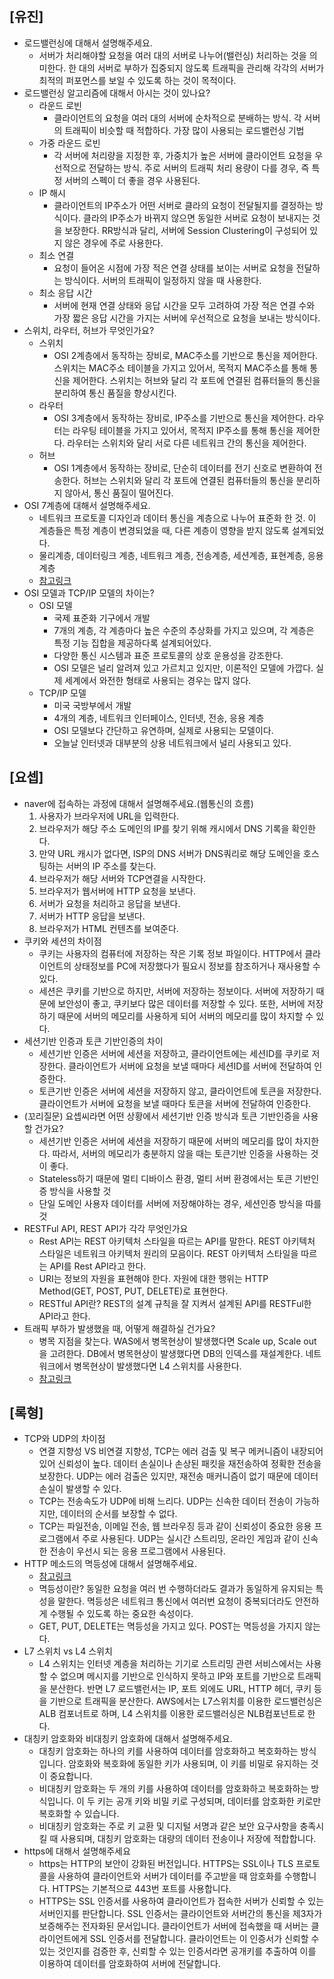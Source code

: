 ## [유진]
- 로드밸런싱에 대해서 설명해주세요.
  - 서버가 처리해야할 요청을 여러 대의 서버로 나누어(밸런싱) 처리하는 것을 의미한다. 한 대의 서버로 부하가 집중되지 않도록 트래픽을 관리해 각각의 서버가 최적의 퍼포먼스를 보일 수 있도록 하는 것이 목적이다.
- 로드밸런싱 알고리즘에 대해서 아시는 것이 있나요?
  - 라운드 로빈
    - 클라이언트의 요청을 여러 대의 서버에 순차적으로 분배하는 방식. 각 서버의 트래픽이 비슷할 때 적합하다. 가장 많이 사용되는 로드밸런싱 기법
  - 가중 라운드 로빈
    - 각 서버에 처리량을 지정한 후, 가중치가 높은 서버에 클라이언트 요청을 우선적으로 전달하는 방식. 주로 서버의 트래픽 처리 용량이 다를 경우, 즉 특정 서버의 스펙이 더 좋을 경우 사용된다.
  - IP 해시
    - 클라이언트의 IP주소가 어떤 서버로 클라의 요청이 전달될지를 결정하는 방식이다. 클라의 IP주소가 바뀌지 않으면 동일한 서버로 요청이 보내지는 것을 보장한다. RR방식과 달리, 서버에 Session Clustering이 구성되어 있지 않은 경우에 주로 사용한다.
  - 최소 연결
    - 요청이 들어온 시점에 가장 적은 연결 상태를 보이는 서버로 요청을 전달하는 방식이다. 서버의 트래픽이 일정하지 않을 때 사용한다.
  - 최소 응답 시간
    - 서버에 현재 연결 상태와 응답 시간을 모두 고려하여 가장 적은 연결 수와 가장 짧은 응답 시간을 가지는 서버에 우선적으로 요청을 보내는 방식이다.
- 스위치, 라우터, 허브가 무엇인가요?
  - 스위치
    - OSI 2계층에서 동작하는 장비로, MAC주소를 기반으로 통신을 제어한다. 스위치는 MAC주소 테이블을 가지고 있어서, 목적지 MAC주소를 통해 통신을 제어한다. 스위치는 허브와 달리 각 포트에 연결된 컴퓨터들의 통신을 분리하여 통신 품질을 향상시킨다.
  - 라우터
    - OSI 3계층에서 동작하는 장비로, IP주소를 기반으로 통신을 제어한다. 라우터는 라우팅 테이블을 가지고 있어서, 목적지 IP주소를 통해 통신을 제어한다. 라우터는 스위치와 달리 서로 다른 네트워크 간의 통신을 제어한다.
  - 허브
    - OSI 1계층에서 동작하는 장비로, 단순히 데이터를 전기 신호로 변환하여 전송한다. 허브는 스위치와 달리 각 포트에 연결된 컴퓨터들의 통신을 분리하지 않아서, 통신 품질이 떨어진다.
- OSI 7계층에 대해서 설명해주세요.
  - 네트워크 프로토콜 디자인과 데이터 통신을 계층으로 나누어 표준화 한 것. 이 계층들은 특정 계층이 변경되었을 때, 다른 계층이 영향을 받지 않도록 설계되었다.
  - 물리계층, 데이터링크 계층, 네트워크 계층, 전송계층, 세션계층, 표현계층, 응용계층
  - [참고링크](https://velog.io/@jybin96/OSI-7%EA%B3%84%EC%B8%B5%EC%9D%B4%EB%9E%80-%EB%AC%B4%EC%97%87%EC%9D%BC%EA%B9%8C)
- OSI 모델과 TCP/IP 모델의 차이는?
  - OSI 모델
    - 국제 표준화 기구에서 개발
    - 7개의 계층, 각 계층마다 높은 수준의 추상화를 가지고 있으며, 각 계층은 특정 기능 집합을 제공하다록 설계되어있다.
    - 다양한 통신 시스템과 표준 프로토콜의 상호 운용성을 강조한다.
    - OSI 모델은 널리 알려져 있고 가르치고 있지만, 이론적인 모델에 가깝다. 실제 세계에서 와전한 형태로 사용되는 경우는 많지 않다.
  - TCP/IP 모델
    - 미국 국방부에서 개발
    - 4개의 계층, 네트워크 인터페이스, 인터넷, 전송, 응용 계층
    - OSI 모델보다 간단하고 유연하며, 실제로 사용되는 모델이다.
    - 오늘날 인터넷과 대부분의 상용 네트워크에서 널리 사용되고 있다.



## [요셉]
- naver에 접속하는 과정에 대해서 설명해주세요.(웹통신의 흐름)
  1. 사용자가 브라우저에 URL을 입력한다.
  2. 브라우저가 해당 주소 도메인의 IP를 찾기 위해 캐시에서 DNS 기록을 확인한다.
  3. 만약 URL 캐시가 없다면, ISP의 DNS 서버가 DNS쿼리로 해당 도메인을 호스팅하는 서버의 IP 주소를 찾는다.
  4. 브라우저가 해당 서버와 TCP연결을 시작한다.
  5. 브라우저가 웹서버에 HTTP 요청을 보낸다.
  6. 서버가 요청을 처리하고 응답을 보낸다.
  7. 서버가 HTTP 응답을 보낸다.
  8. 브라우저가 HTML 컨텐츠를 보여준다.
- 쿠키와 세션의 차이점
  - 쿠키는 사용자의 컴퓨터에 저장하는 작은 기록 정보 파일이다. HTTP에서 클라이언트의 상태정보를 PC에 저장했다가 필요시 정보를 참조하거나 재사용할 수 있다.
  - 세션은 쿠키를 기반으로 하지만, 서버에 저장하는 정보이다. 서버에 저장하기 때문에 보안성이 좋고, 쿠키보다 많은 데이터를 저장할 수 있다. 또한, 서버에 저장하기 때문에 서버의 메모리를 사용하게 되어 서버의 메모리를 많이 차지할 수 있다.
- 세션기반 인증과 토큰 기반인증의 차이
  - 세션기반 인증은 서버에 세션을 저장하고, 클라이언트에는 세션ID를 쿠키로 저장한다. 클라이언트가 서버에 요청을 보낼 때마다 세션ID를 서버에 전달하여 인증한다.
  - 토큰기반 인증은 서버에 세션을 저장하지 않고, 클라이언트에 토큰을 저장한다. 클라이언트가 서버에 요청을 보낼 때마다 토큰을 서버에 전달하여 인증한다.
- (꼬리질문) 요셉씨라면 어떤 상황에서 세션기반 인증 방식과 토큰 기반인증을 사용할 건가요?
  - 세션기반 인증은 서버에 세션을 저장하기 때문에 서버의 메모리를 많이 차지한다. 따라서, 서버의 메모리가 충분하지 않을 때는 토큰기반 인증을 사용하는 것이 좋다.
  - Stateless하기 때문에 멀티 디바이스 환경, 멀티 서버 환경에서는 토큰 기반인증 방식을 사용할 것
  - 단일 도메인 사용자 데이터를 서버에 저장해야하는 경우, 세션인증 방식을 따를 것
- RESTFul API, REST API가 각각 무엇인가요
  - Rest API는 REST 아키텍처 스타일을 따르는 API를 말한다. REST 아키텍처 스타일은 네트워크 아키텍처 원리의 모음이다. REST 아키텍처 스타일을 따르는 API를 Rest API라고 한다.
  - URI는 정보의 자원을 표현해야 한다. 자원에 대한 행위는 HTTP Method(GET, POST, PUT, DELETE)로 표현한다.
  - RESTful API란? REST의 설계 규칙을 잘 지켜서 설계된 API를 RESTFul한 API라고 한다.
- 트래픽 부하가 발생했을 때, 어떻게 해결하실 건가요?
  - 병목 지점을 찾는다. WAS에서 병목현상이 발생했다면 Scale up, Scale out을 고려한다. DB에서 병목현상이 발생했다면 DB의 인덱스를 재설계한다. 네트워크에서 병목현상이 발생했다면 L4 스위치를 사용한다.
  - [참고링크](https://medium.com/athenaslab/%ED%95%98%EB%A3%A8-%ED%8A%B8%EB%9E%98%ED%94%BD%EC%9D%B4-5%EB%B0%B0-%EC%9D%B4%EC%83%81-%EB%8A%98%EC%96%B4%EB%82%9C-%EB%82%A0-%EC%84%9C%EB%B2%84-%EA%B0%9C%EB%B0%9C%ED%8C%80%EC%9D%98-%EB%8C%80%EC%9D%91-%EA%B8%B0%EB%A1%9D-767da6ac4efe)
## [록형]
- TCP와 UDP의 차이점
  - 연결 지향성 VS 비연결 지향성, TCP는 에러 검출 및 복구 메커니즘이 내장되어 있어 신뢰성이 높다. 데이터 손실이나 손상된 패킷을 재전송하여 정확한 전송을 보장한다. UDP는 에러 검출은 있지만, 재전송 매커니즘이 없기 때문에 데이터 손실이 발생할 수 있다.
  - TCP는 전송속도가 UDP에 비해 느리다. UDP는 신속한 데이터 전송이 가능하지만, 데이터의 순서를 보장할 수 없다.
  - TCP는 파일전송, 이메일 전송, 웹 브라우징 등과 같이 신뢰성이 중요한 응용 프로그램에서 주로 사용된다. UDP는 실시간 스트리밍, 온라인 게임과 같이 신속한 전송이 우선시 되는 응용 프로그램에서 사용된다.
- HTTP 메소드의 멱등성에 대해서 설명해주세요.
  - [참고링크](https://mangkyu.tistory.com/251)
  - 멱등성이란? 동일한 요청을 여러 번 수행하더라도 결과가 동일하게 유지되는 특성을 말한다. 멱등성은 네트워크 통신에서 여러번 요청이 중복되더라도 안전하게 수행될 수 있도록 하는 중요한 속성이다.
  - GET, PUT, DELETE는 멱등성을 가지고 있다. POST는 멱등성을 가지지 않는다.
- L7 스위치 vs L4 스위치
  - L4 스위치는 인터넷 계층을 처리하는 기기로 스트리밍 관련 서비스에서는 사용할 수 없으며 메시지를 기반으로 인식하지 못하고 IP와 포트를 기반으로 트래픽을 분산한다. 반면 L7 로드밸런서는 IP, 포트 외에도 URL, HTTP 헤더, 쿠키 등을 기반으로 트래픽을 분산한다. AWS에서는 L7스위치를 이용한 로드밸런싱은 ALB 컴포너트로 하며, L4 스위치를 이용한 로드밸러싱은 NLB컴포넌트로 한다.
- 대칭키 암호화와 비대칭키 암호화에 대해서 설명해주세요.
  - 대칭키 암호화는 하나의 키를 사용하여 데이터를 암호화하고 복호화하는 방식입니다. 암호화와 복호화에 동일한 키가 사용되며, 이 키를 비밀로 유지하는 것이 중요합니다.
  - 비대칭키 암호화는 두 개의 키를 사용하여 데이터를 암호화하고 복호화하는 방식입니다. 이 두 키는 공개 키와 비밀 키로 구성되며, 데이터를 암호화한 키로만 복호화할 수 있습니다.
  - 비대칭키 암호화는 주로 키 교환 및 디지털 서명과 같은 보안 요구사항을 충족시킬 때 사용되며, 대칭키 암호화는 대량의 데이터 전송이나 저장에 적합합니다.
- https에 대해서 설명해주세요
  - https는 HTTP의 보안이 강화된 버전입니다. HTTPS는 SSL이나 TLS 프로토콜을 사용하여 클라이언트와 서버가 데이터를 주고받을 때 암호화를 수행합니다. HTTPS는 기본적으로 443번 포트를 사용합니다.
  - HTTPS는 SSL 인증서를 사용하여 클라이언트가 접속한 서버가 신뢰할 수 있는 서버인지를 판단합니다. SSL 인증서는 클라이언트와 서버간의 통신을 제3자가 보증해주는 전자화된 문서입니다. 클라이언트가 서버에 접속했을 때 서버는 클라이언트에게 SSL 인증서를 전달합니다. 클라이언트는 이 인증서가 신뢰할 수 있는 것인지를 검증한 후, 신뢰할 수 있는 인증서라면 공개키를 추출하여 이를 이용하여 데이터를 암호화하여 서버에 전달합니다.
